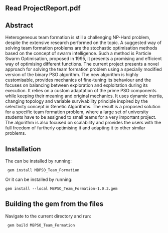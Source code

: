 ## Read ProjectReport.pdf

## Abstract
Heterogeneous team formation is still a challenging NP-Hard problem, despite the extensive
research performed on the topic. A suggested way of solving team formation problems are the
stochastic optimisation methods based on the concept of swarm intelligence. Such a method
is Particle Swarm Optimisation, proposed in 1995, it presents a promising and efficient way of
optimising different functions. The current project presents a novel approach for solving the
team formation problem using a specially modified version of the binary PSO algorithm. The
new algorithm is highly customisable, provides mechanics of fine-tuning its behaviour and the
focuses on balancing between exploration and exploitation during its execution. It relies on
a custom adaptation of the prime PSO components while keeping their meaning and original
mechanics. It uses dynamic inertia, changing topology and variable survivability principle
inspired by the selectivity concept in Genetic Algorithms. The result is a proposed solution for
a specific team formation problem, where a large set of university students have to be assigned
to small teams for a very important project. The algorithm is also focused on scalability and
provides the users with the full freedom of furtherly optimising it and adapting it to other
similar problems.

## Installation
The can be installed by running:

     gem install MBPSO_Team_Formation

Or it can be installed by running:

    gem install --local MBPSO_Team_Formation-1.0.3.gem
 
 ## Building the gem from the files
 
 Navigate to the current directory and run:
     
     gem build MBPSO_Team_Formation